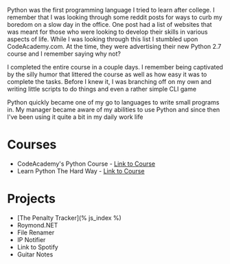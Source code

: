 Python was the first programming language I tried to learn after college. I remember that I was looking through some reddit posts for ways to curb my boredom on a slow day in the office. One post had a list of websites that was meant for those who were looking to develop their skills in various aspects of life. While I was looking through this list I stumbled upon CodeAcademy.com. At the time, they were advertising their new Python 2.7 course and I remember saying why not?

I completed the entire course in a couple days. I remember being captivated by the silly humor that littered the course as well as how easy it was to complete the tasks. Before I knew it, I was branching off on my own and writing little scripts to do things and even a rather simple CLI game

Python quickly became one of my go to languages to write small programs in. My manager became aware of my abilities to use Python and since then I've been using it quite a bit in my daily work life

# Courses
* CodeAcademy's Python Course - [Link to Course](https://www.codecademy.com/learn/python)
* Learn Python The Hard Way - [Link to Course](http://learnpythonthehardway.org/)

# Projects
* [The Penalty Tracker](% js_index %)
* Roymond.NET
* File Renamer
* IP Notifier
* Link to Spotify
* Guitar Notes
